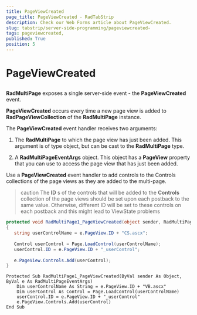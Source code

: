 ```yaml
---
title: PageViewCreated 
page_title: PageViewCreated - RadTabStrip
description: Check our Web Forms article about PageViewCreated.
slug: tabstrip/server-side-programming/pageviewcreated-
tags: pageviewcreated,
published: True
position: 5
---
```


# PageViewCreated 

## 

**RadMultiPage** exposes a single server-side event - the **PageViewCreated** event.

**PageViewCreated** occurs every time a new page view is added to **RadPageViewCollection** of the **RadMultiPage** instance.

The **PageViewCreated** event handler receives two arguments:

1. The **RadMultiPage** to which the page view has just been added. This argument is of type object, but can be cast to the **RadMultiPage** type.

1. A **RadMultiPageEventArgs** object. This object has a **PageView** property that you can use to access the page view that has just been added.

Use a **PageViewCreated** event handler to add controls to the Controls collections of the page views as they are added to the multi-page.

>caution The **ID** s of the controls that will be added to the **Controls** collection of the page views should be set upon each postback to the same value. Otherwise, different ID will be set to these controls on each postback and this might lead to ViewState problems
>

````C#
protected void RadMultiPage1_PageViewCreated(object sender, RadMultiPageEventArgs e)
{
   string userControlName = e.PageView.ID + "CS.ascx";
  
   Control userControl = Page.LoadControl(userControlName);
   userControl.ID = e.PageView.ID + "_userControl";
  
   e.PageView.Controls.Add(userControl);
} 				
````
````VB.NET	
Protected Sub RadMultiPage1_PageViewCreated(ByVal sender As Object, ByVal e As RadMultiPageEventArgs)
    Dim userControlName As String = e.PageView.ID + "VB.ascx"
    Dim userControl As Control = Page.LoadControl(userControlName)
    userControl.ID = e.PageView.ID + "_userControl"
    e.PageView.Controls.Add(userControl)
End Sub 				
````


